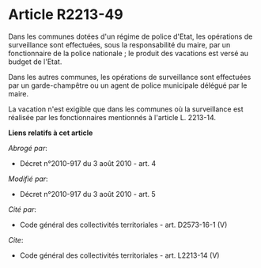 # Article R2213-49

Dans les communes dotées d'un régime de police d'Etat, les opérations de surveillance sont effectuées, sous la responsabilité
du maire, par un fonctionnaire de la police nationale ; le produit des vacations est versé au budget de l'Etat. 

Dans les autres communes, les opérations de surveillance sont effectuées par un garde-champêtre ou un agent de police
municipale délégué par le maire. 

La vacation n'est exigible que dans les communes où la surveillance est réalisée par les fonctionnaires mentionnés à
l'article L. 2213-14.

**Liens relatifs à cet article**

_Abrogé par_:

  - Décret n°2010-917 du 3 août 2010 - art. 4

_Modifié par_:

  - Décret n°2010-917 du 3 août 2010 - art. 5

_Cité par_:

  - Code général des collectivités territoriales - art. D2573-16-1 (V)

_Cite_:

  - Code général des collectivités territoriales - art. L2213-14 (V)
